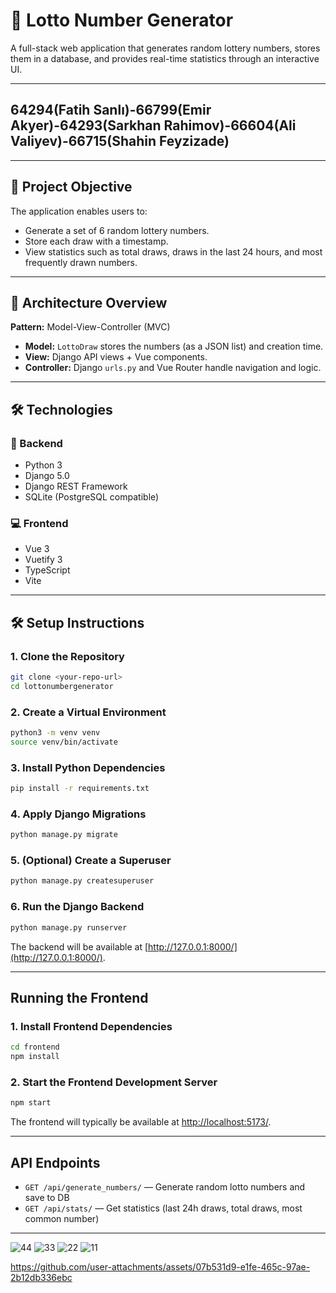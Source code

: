# 🎰 Lotto Number Generator

A full-stack web application that generates random lottery numbers, stores them in a database, and provides real-time statistics through an interactive UI.

---

## 64294(Fatih Sanlı)-66799(Emir Akyer)-64293(Sarkhan Rahimov)-66604(Ali Valiyev)-66715(Shahin Feyzizade)
---

## 📌 Project Objective

The application enables users to:
- Generate a set of 6 random lottery numbers.
- Store each draw with a timestamp.
- View statistics such as total draws, draws in the last 24 hours, and most frequently drawn numbers.

---

## 🧱 Architecture Overview

**Pattern:** Model-View-Controller (MVC)

- **Model:** `LottoDraw` stores the numbers (as a JSON list) and creation time.
- **View:** Django API views + Vue components.
- **Controller:** Django `urls.py` and Vue Router handle navigation and logic.

---

## 🛠️ Technologies

### 🔧 Backend
- Python 3
- Django 5.0
- Django REST Framework
- SQLite (PostgreSQL compatible)

### 💻 Frontend
- Vue 3
- Vuetify 3
- TypeScript
- Vite

---

## 🛠️ Setup Instructions

### 1. Clone the Repository

```bash
git clone <your-repo-url>
cd lottonumbergenerator
```

### 2. Create a Virtual Environment

```bash
python3 -m venv venv
source venv/bin/activate
```

### 3. Install Python Dependencies

```bash
pip install -r requirements.txt
```

### 4. Apply Django Migrations

```bash
python manage.py migrate
```

### 5. (Optional) Create a Superuser

```bash
python manage.py createsuperuser
```

### 6. Run the Django Backend

```bash
python manage.py runserver
```

The backend will be available at [http://127.0.0.1:8000/](http://127.0.0.1:8000/).

---

## Running the Frontend

### 1. Install Frontend Dependencies

```bash
cd frontend
npm install
```

### 2. Start the Frontend Development Server

```bash
npm start
```

The frontend will typically be available at [http://localhost:5173/](http://localhost:5173/).

---

## API Endpoints

- `GET /api/generate_numbers/` — Generate random lotto numbers and save to DB
- `GET /api/stats/` — Get statistics (last 24h draws, total draws, most common number)


---

![44](https://github.com/user-attachments/assets/60c0997e-c5f4-4855-83ef-1de78e7b992b)
![33](https://github.com/user-attachments/assets/38672648-3548-47de-bff7-f04d74bed8f5)
![22](https://github.com/user-attachments/assets/76eddabb-212d-4141-9a26-18aa47fc97a9)
![11](https://github.com/user-attachments/assets/28c885af-8b80-4b28-bee5-7ef0766f41bf)


https://github.com/user-attachments/assets/07b531d9-e1fe-465c-97ae-2b12db336ebc



